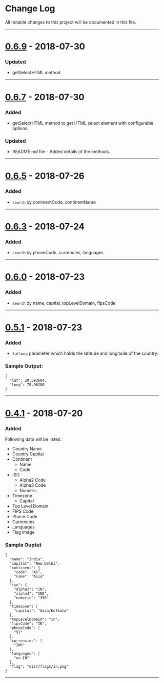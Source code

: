 # Change Log

All notable changes to this project will be documented in this file.

---

# [0.6.9](https://github.com/yusufshakeel/dyCountryJS/releases/tag/v0.6.9) - 2018-07-30

### Updated

* getSelectHTML method.

---

# [0.6.7](https://github.com/yusufshakeel/dyCountryJS/releases/tag/v0.6.7) - 2018-07-30

### Added

* getSelectHTML method to get HTML select element with configurable options.


### Updated

* README.md file - Added details of the methods.

---

# [0.6.5](https://github.com/yusufshakeel/dyCountryJS/releases/tag/v0.6.5) - 2018-07-26

### Added

* `search` by continentCode, continentName

---

# [0.6.3](https://github.com/yusufshakeel/dyCountryJS/releases/tag/v0.6.3) - 2018-07-24

### Added

* `search` by phoneCode, currencies, languages

---

# [0.6.0](https://github.com/yusufshakeel/dyCountryJS/releases/tag/v0.6.0) - 2018-07-23

### Added

* `search` by name, capital, topLevelDomain, fipsCode

---

# [0.5.1](https://github.com/yusufshakeel/dyCountryJS/releases/tag/v0.5.1) - 2018-07-23

### Added

* `latlong` parameter which holds the latitude and longitude of the country.

### Sample Output:

```
{
  "lat": 20.593684,
  "long": 78.96288
}
```

---

# [0.4.1](https://github.com/yusufshakeel/dyCountryJS/releases/tag/v0.4.1) - 2018-07-20

### Added

Following data will be listed:

* Country Name
* Country Capital
* Continent
  * Name
  * Code
* ISO
  * Alpha2 Code
  * Alpha3 Code
  * Numeric
* Timezone
  * Capital
* Top Level Domain
* FIPS Code
* Phone Code
* Currencies
* Languages
* Flag Image

### Sample Ouptut

```
{
  "name": "India",
  "capital": "New Delhi",
  "continent": {
    "code": "AS",
    "name": "Asia"
  },
  "iso": {
    "alpha2": "IN",
    "alpha3": "IND",
    "numeric": "356"
  },
  "timezone": {
    "capital": "Asia/Kolkata"
  },
  "topLevelDomain": "in",
  "fipsCode": "IN",
  "phoneCode": [
    "91"
  ],
  "currencies": [
    "INR"
  ],
  "languages": [
    "en-IN"
  ],
  "flag": "dist/flags/in.png"
}
```

---